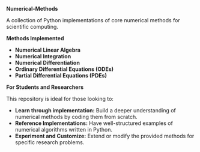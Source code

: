 **Numerical-Methods**

A collection of Python implementations of core numerical methods for scientific computing. 

**Methods Implemented**

* **Numerical Linear Algebra**
* **Numerical Integration**
* **Numerical Differentiation**
* **Ordinary Differential Equations (ODEs)**
* **Partial Differential Equations (PDEs)**

**For Students and Researchers**

This repository is ideal for those looking to:

* **Learn through implementation:**  Build a  deeper understanding of numerical methods by coding them from scratch.
* **Reference Implementations:** Have well-structured examples of numerical algorithms written in Python.
* **Experiment and Customize:** Extend or modify the provided methods for specific research problems.

